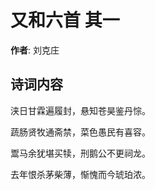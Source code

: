 # 又和六首  其一

**作者**: 刘克庄

## 诗词内容

浃日甘霖遍履封，悬知苍昊鉴丹悰。

蔬肠贤牧通斋禁，菜色愚民有喜容。

鬻马余犹堪买犊，刑鹅公不更祠龙。

去年恨杀茅柴薄，惭愧而今琥珀浓。

